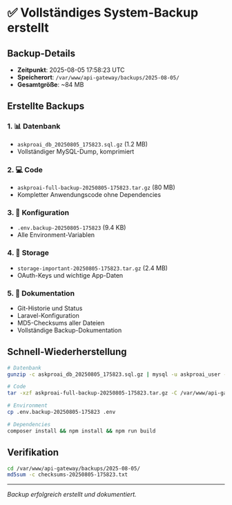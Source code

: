 # ✅ Vollständiges System-Backup erstellt

## Backup-Details
- **Zeitpunkt**: 2025-08-05 17:58:23 UTC
- **Speicherort**: `/var/www/api-gateway/backups/2025-08-05/`
- **Gesamtgröße**: ~84 MB

## Erstellte Backups

### 1. 📊 Datenbank
- `askproai_db_20250805_175823.sql.gz` (1.2 MB)
- Vollständiger MySQL-Dump, komprimiert

### 2. 💻 Code
- `askproai-full-backup-20250805-175823.tar.gz` (80 MB)
- Kompletter Anwendungscode ohne Dependencies

### 3. 🔧 Konfiguration
- `.env.backup-20250805-175823` (9.4 KB)
- Alle Environment-Variablen

### 4. 📁 Storage
- `storage-important-20250805-175823.tar.gz` (2.4 MB)
- OAuth-Keys und wichtige App-Daten

### 5. 📝 Dokumentation
- Git-Historie und Status
- Laravel-Konfiguration
- MD5-Checksums aller Dateien
- Vollständige Backup-Dokumentation

## Schnell-Wiederherstellung

```bash
# Datenbank
gunzip -c askproai_db_20250805_175823.sql.gz | mysql -u askproai_user -p'***' askproai_db

# Code
tar -xzf askproai-full-backup-20250805-175823.tar.gz -C /var/www/api-gateway/

# Environment
cp .env.backup-20250805-175823 .env

# Dependencies
composer install && npm install && npm run build
```

## Verifikation
```bash
cd /var/www/api-gateway/backups/2025-08-05/
md5sum -c checksums-20250805-175823.txt
```

---
*Backup erfolgreich erstellt und dokumentiert.*
